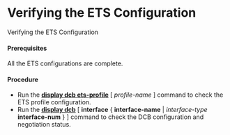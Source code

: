 Verifying the ETS Configuration
===============================

Verifying the ETS Configuration

#### Prerequisites

All the ETS configurations are complete.


#### Procedure

* Run the [**display dcb ets-profile**](cmdqueryname=display+dcb+ets-profile) [ *profile-name* ] command to check the ETS profile configuration.
* Run the [**display dcb**](cmdqueryname=display+dcb) [ **interface** { **interface-name** | *interface-type* **interface-num** } ] command to check the DCB configuration and negotiation status.